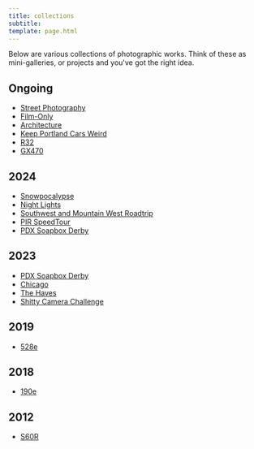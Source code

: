 ```yaml
---
title: collections
subtitle:  
template: page.html
---
```


Below are various collections of photographic works.
Think of these as mini-galleries, or projects and you've got the right idea.

## Ongoing
- [Street Photography](/collections/street)
- [Film-Only](/collections/film)
- [Architecture](/collections/architecture)
- [Keep Portland Cars Weird](/collections/pdxcars)
- [R32](/collections/r32)
- [GX470](/collections/gx470)

## 2024
- [Snowpocalypse](/collections/snowpocalypse2024)
- [Night Lights](/collections/nightlights2024)
- [Southwest and Mountain West Roadtrip](/collections/swmwroadtrip2024)
- [PIR SpeedTour](/collections/pirspeedtour2024)
- [PDX Soapbox Derby](/collections/soapboxderby2024)

## 2023
- [PDX Soapbox Derby](/collections/soapboxderby2023)
- [Chicago](/collections/chicago2023)
- [The Haves](/collections/haves2023)
- [Shitty Camera Challenge](/collections/shit2023)

## 2019
- [528e](/collections/528e)

## 2018
- [190e](/collections/190e)

## 2012
- [S60R](/collections/s60r)

